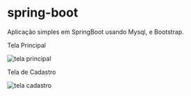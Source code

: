 # spring-boot
Aplicação simples em SpringBoot usando Mysql, e Bootstrap.

Tela Principal

![tela principal](https://user-images.githubusercontent.com/35746510/43424114-b70d6d44-9424-11e8-81fa-409a48402077.png)

Tela de Cadastro

![tela cadastro](https://user-images.githubusercontent.com/35746510/43424062-87fda76c-9424-11e8-99d0-2a79771de695.png)
